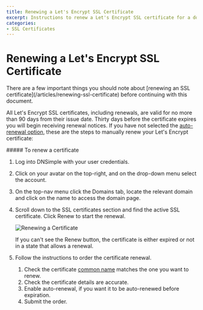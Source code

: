 ```yaml
---
title: Renewing a Let's Encrypt SSL Certificate
excerpt: Instructions to renew a Let's Encrypt SSL certificate for a domain with DNSimple.
categories:
- SSL Certificates
---
```


# Renewing a Let's Encrypt SSL Certificate

<note>
There are a few important things you should note about [renewing an SSL certificate](/articles/renewing-ssl-certificate) before continuing with this document.
</note>

All Let's Encrypt SSL certificates, including renewals, are valid for no more than 90 days from their issue date. Thirty days before the certificate expires you will begin receiving renewal notices. If you have not selected the [auto-renewal option](/articles/letsencrypt#auto-renewal), these are the steps to manually renew your Let's Encrypt certificate:

<div class="section-steps" markdown="1">
##### To renew a certificate

1.  Log into DNSimple with your user credentials.
1.  Click on your avatar on the top-right, and on the drop-down menu select the account.
1.  On the top-nav menu click the <label>Domains</label> tab, locate the relevant domain and click on the name to access the domain page.
1.  Scroll down to the <label>SSL certificates</label> section and find the active SSL certificate. Click <label>Renew</label> to start the renewal.

    ![Renewing a Certificate](/files/certificates-renew-action.png)

    If you can't see the <label>Renew</label> button, the certificate is either expired or not in a state that allows a renewal.

1.  Follow the instructions to order the certificate renewal.

    1.  Check the certificate [common name](/articles/what-is-common-name) matches the one you want to renew.
    1.  Check the certificate details are accurate.
    1.  Enable auto-renewal, if you want it to be auto-renewed before expiration.
    1.  Submit the order.

</div>
